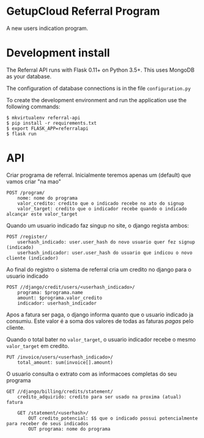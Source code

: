 # GetupCloud Referral Program

A new users indication program.

# Development install

The Referral API runs with Flask 0.11+ on Python 3.5+. This uses MongoDB 
as your database.

The configuration of database connections is in the file `configuration.py`

To create the development environment and run the application use the 
following commands:

    $ mkvirtualenv referral-api
    $ pip install -r requirements.txt
    $ export FLASK_APP=referralapi
    $ flask run

# API

Criar programa de referral. Inicialmente teremos apenas um (default) que vamos criar "na mao"

    POST /program/
        nome: nome do programa
        valor_credito: credito que o indicado recebe no ato do signup
        valor_target: credito que o indicador recebe quando o indicado alcançar este valor_target

Quando um usuario indicado faz singup no site, o django regista ambos:

    POST /register/
        userhash_indicado: user.user_hash do novo usuario quer fez signup (indicado)
        userhash_indicador: user.user_hash do usuario que indicou o novo cliente (indicador)


   Ao final do registro o sistema de referral cria um credito no django para o usuario indicado

    POST //django/credit/users/<userhash_indicado>/
        programa: $programa.name
        amount: $programa.valor_credito
        indicador: userhash_indicador


Apos a fatura ser paga, o django informa quanto que o usuario indicado ja consumiu.
Este valor é a soma dos valores de todas as faturas *pagas* pelo cliente.

Quando o total bater no `valor_target`, o usuario indicador recebe o mesmo `valor_target` em credito.

    PUT /invoice/users/<userhash_indicado>/
        total_amount: sum(invoice[].amount)


O usuario consulta o extrato com as informacoes completas do seu programa

    GET //django/billing/credits/statement/
        credito_adquirido: credito para ser usado na proxima (atual) fatura

        GET /statement/<userhash>/
            OUT credito_potencial: $$ que o indicado possui potencialmente para receber de seus indicados
            OUT programa: nome do programa


